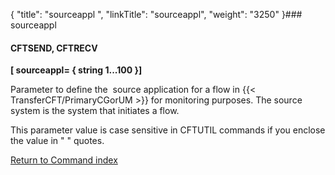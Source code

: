 {
    "title": "sourceappl ",
    "linkTitle": "sourceappl",
    "weight": "3250"
}### sourceappl

#### CFTSEND, CFTRECV

****[ sourceappl= { string 1...100 }]****

Parameter to define the  source application for a flow in {{< TransferCFT/PrimaryCGorUM  >}} for monitoring purposes. The source system is the system that initiates a flow.

This parameter value is case sensitive in CFTUTIL commands if you enclose the value in " " quotes.

[Return to Command index](../../)
